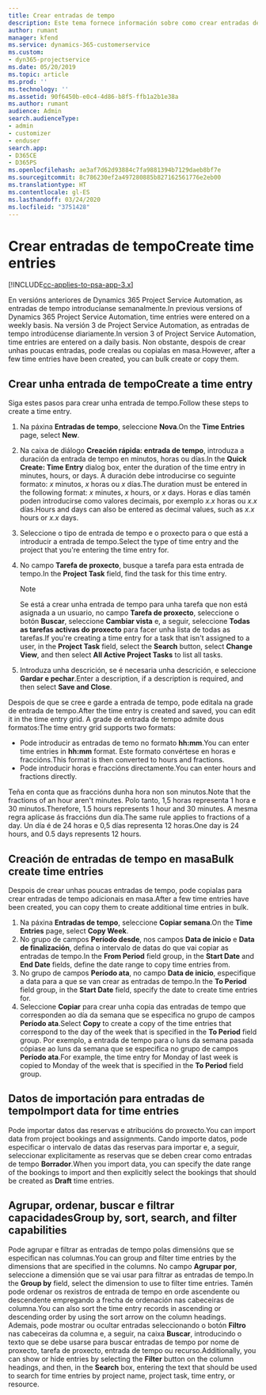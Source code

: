 ```yaml
---
title: Crear entradas de tempo
description: Este tema fornece información sobre como crear entradas de tempo.
author: rumant
manager: kfend
ms.service: dynamics-365-customerservice
ms.custom:
- dyn365-projectservice
ms.date: 05/20/2019
ms.topic: article
ms.prod: ''
ms.technology: ''
ms.assetid: 90f6450b-e0c4-4d86-b8f5-ffb1a2b1e38a
ms.author: rumant
audience: Admin
search.audienceType:
- admin
- customizer
- enduser
search.app:
- D365CE
- D365PS
ms.openlocfilehash: ae3af7d62d93884c7fa9881394b7129daeb8bf7e
ms.sourcegitcommit: 8c786230ef2a497280885b827162561776e2eb00
ms.translationtype: HT
ms.contentlocale: gl-ES
ms.lasthandoff: 03/24/2020
ms.locfileid: "3751428"
---
```

# <a name="create-time-entries"></a><span data-ttu-id="55e62-103">Crear entradas de tempo</span><span class="sxs-lookup"><span data-stu-id="55e62-103">Create time entries</span></span>

[!INCLUDE[cc-applies-to-psa-app-3.x](../includes/cc-applies-to-psa-app-3x.md)]

<span data-ttu-id="55e62-104">En versións anteriores de Dynamics 365 Project Service Automation, as entradas de tempo introducíanse semanalmente.</span><span class="sxs-lookup"><span data-stu-id="55e62-104">In previous versions of Dynamics 365 Project Service Automation, time entries were entered on a weekly basis.</span></span> <span data-ttu-id="55e62-105">Na versión 3 de Project Service Automation, as entradas de tempo introdúcense diariamente.</span><span class="sxs-lookup"><span data-stu-id="55e62-105">In version 3 of Project Service Automation, time entries are entered on a daily basis.</span></span> <span data-ttu-id="55e62-106">Non obstante, despois de crear unhas poucas entradas, pode crealas ou copialas en masa.</span><span class="sxs-lookup"><span data-stu-id="55e62-106">However, after a few time entries have been created, you can bulk create or copy them.</span></span>

## <a name="create-a-time-entry"></a><span data-ttu-id="55e62-107">Crear unha entrada de tempo</span><span class="sxs-lookup"><span data-stu-id="55e62-107">Create a time entry</span></span>

<span data-ttu-id="55e62-108">Siga estes pasos para crear unha entrada de tempo.</span><span class="sxs-lookup"><span data-stu-id="55e62-108">Follow these steps to create a time entry.</span></span>

1. <span data-ttu-id="55e62-109">Na páxina **Entradas de tempo**, seleccione **Nova**.</span><span class="sxs-lookup"><span data-stu-id="55e62-109">On the **Time Entries** page, select **New**.</span></span>
2. <span data-ttu-id="55e62-110">Na caixa de diálogo **Creación rápida: entrada de tempo**, introduza a duración da entrada de tempo en minutos, horas ou días.</span><span class="sxs-lookup"><span data-stu-id="55e62-110">In the **Quick Create: Time Entry** dialog box, enter the duration of the time entry in minutes, hours, or days.</span></span> <span data-ttu-id="55e62-111">A duración debe introducirse co seguinte formato: *x* minutos, *x* horas ou *x* días.</span><span class="sxs-lookup"><span data-stu-id="55e62-111">The duration must be entered in the following format: *x* minutes, *x* hours, or *x* days.</span></span> <span data-ttu-id="55e62-112">Horas e días tamén poden introducirse como valores decimais, por exemplo *x.x* horas ou *x.x* días.</span><span class="sxs-lookup"><span data-stu-id="55e62-112">Hours and days can also be entered as decimal values, such as *x.x* hours or *x.x* days.</span></span>
3. <span data-ttu-id="55e62-113">Seleccione o tipo de entrada de tempo e o proxecto para o que está a introducir a entrada de tempo.</span><span class="sxs-lookup"><span data-stu-id="55e62-113">Select the type of time entry and the project that you're entering the time entry for.</span></span>
4. <span data-ttu-id="55e62-114">No campo **Tarefa de proxecto**, busque a tarefa para esta entrada de tempo.</span><span class="sxs-lookup"><span data-stu-id="55e62-114">In the **Project Task** field, find the task for this time entry.</span></span>

    > [!NOTE]
    > <span data-ttu-id="55e62-115">Se está a crear unha entrada de tempo para unha tarefa que non está asignada a un usuario, no campo **Tarefa de proxecto**, seleccione o botón **Buscar**, seleccione **Cambiar vista** e, a seguir, seleccione **Todas as tarefas activas do proxecto** para facer unha lista de todas as tarefas.</span><span class="sxs-lookup"><span data-stu-id="55e62-115">If you're creating a time entry for a task that isn't assigned to a user, in the **Project Task** field, select the **Search** button, select **Change View**, and then select **All Active Project Tasks** to list all tasks.</span></span>

5. <span data-ttu-id="55e62-116">Introduza unha descrición, se é necesaria unha descrición, e seleccione **Gardar e pechar**.</span><span class="sxs-lookup"><span data-stu-id="55e62-116">Enter a description, if a description is required, and then select **Save and Close**.</span></span>

<span data-ttu-id="55e62-117">Despois de que se cree e garde a entrada de tempo, pode editala na grade de entrada de tempo.</span><span class="sxs-lookup"><span data-stu-id="55e62-117">After the time entry is created and saved, you can edit it in the time entry grid.</span></span> <span data-ttu-id="55e62-118">A grade de entrada de tempo admite dous formatos:</span><span class="sxs-lookup"><span data-stu-id="55e62-118">The time entry grid supports two formats:</span></span>

- <span data-ttu-id="55e62-119">Pode introducir as entradas de temo no formato **hh:mm**.</span><span class="sxs-lookup"><span data-stu-id="55e62-119">You can enter time entries in **hh:mm** format.</span></span> <span data-ttu-id="55e62-120">Este formato convértese en horas e fraccións.</span><span class="sxs-lookup"><span data-stu-id="55e62-120">This format is then converted to hours and fractions.</span></span>
- <span data-ttu-id="55e62-121">Pode introducir horas e fraccións directamente.</span><span class="sxs-lookup"><span data-stu-id="55e62-121">You can enter hours and fractions directly.</span></span>

<span data-ttu-id="55e62-122">Teña en conta que as fraccións dunha hora non son minutos.</span><span class="sxs-lookup"><span data-stu-id="55e62-122">Note that the fractions of an hour aren't minutes.</span></span> <span data-ttu-id="55e62-123">Polo tanto, 1,5 horas representa 1 hora e 30 minutos.</span><span class="sxs-lookup"><span data-stu-id="55e62-123">Therefore, 1.5 hours represents 1 hour and 30 minutes.</span></span> <span data-ttu-id="55e62-124">A mesma regra aplícase ás fraccións dun día.</span><span class="sxs-lookup"><span data-stu-id="55e62-124">The same rule applies to fractions of a day.</span></span> <span data-ttu-id="55e62-125">Un día é de 24 horas e 0,5 días representa 12 horas.</span><span class="sxs-lookup"><span data-stu-id="55e62-125">One day is 24 hours, and 0.5 days represents 12 hours.</span></span>

## <a name="bulk-create-time-entries"></a><span data-ttu-id="55e62-126">Creación de entradas de tempo en masa</span><span class="sxs-lookup"><span data-stu-id="55e62-126">Bulk create time entries</span></span>

<span data-ttu-id="55e62-127">Despois de crear unhas poucas entradas de tempo, pode copialas para crear entradas de tempo adicionais en masa.</span><span class="sxs-lookup"><span data-stu-id="55e62-127">After a few time entries have been created, you can copy them to create additional time entries in bulk.</span></span>

1. <span data-ttu-id="55e62-128">Na páxina **Entradas de tempo**, seleccione **Copiar semana**.</span><span class="sxs-lookup"><span data-stu-id="55e62-128">On the **Time Entries** page, select **Copy Week**.</span></span>
2. <span data-ttu-id="55e62-129">No grupo de campos **Período desde**, nos campos **Data de inicio** e **Data de finalización**, defina o intervalo de datas do que vai copiar as entradas de tempo.</span><span class="sxs-lookup"><span data-stu-id="55e62-129">In the **From Period** field group, in the **Start Date** and **End Date** fields, define the date range to copy time entries from.</span></span>
3. <span data-ttu-id="55e62-130">No grupo de campos **Período ata**, no campo **Data de inicio**, especifique a data para a que se van crear as entradas de tempo.</span><span class="sxs-lookup"><span data-stu-id="55e62-130">In the **To Period** field group, in the **Start Date** field, specify the date to create time entries for.</span></span>
4. <span data-ttu-id="55e62-131">Seleccione **Copiar** para crear unha copia das entradas de tempo que corresponden ao día da semana que se especifica no grupo de campos **Período ata**.</span><span class="sxs-lookup"><span data-stu-id="55e62-131">Select **Copy** to create a copy of the time entries that correspond to the day of the week that is specified in the **To Period** field group.</span></span> <span data-ttu-id="55e62-132">Por exemplo, a entrada de tempo para o luns da semana pasada cópiase ao luns da semana que se especifica no grupo de campos **Período ata**.</span><span class="sxs-lookup"><span data-stu-id="55e62-132">For example, the time entry for Monday of last week is copied to Monday of the week that is specified in the **To Period** field group.</span></span>

## <a name="import-data-for-time-entries"></a><span data-ttu-id="55e62-133">Datos de importación para entradas de tempo</span><span class="sxs-lookup"><span data-stu-id="55e62-133">Import data for time entries</span></span>

<span data-ttu-id="55e62-134">Pode importar datos das reservas e atribucións do proxecto.</span><span class="sxs-lookup"><span data-stu-id="55e62-134">You can import data from project bookings and assignments.</span></span> <span data-ttu-id="55e62-135">Cando importe datos, pode especificar o intervalo de datas das reservas para importar e, a seguir, seleccionar explicitamente as reservas que se deben crear como entradas de tempo **Borrador**.</span><span class="sxs-lookup"><span data-stu-id="55e62-135">When you import data, you can specify the date range of the bookings to import and then explicitly select the bookings that should be created as **Draft** time entries.</span></span>

## <a name="group-by-sort-search-and-filter-capabilities"></a><span data-ttu-id="55e62-136">Agrupar, ordenar, buscar e filtrar capacidades</span><span class="sxs-lookup"><span data-stu-id="55e62-136">Group by, sort, search, and filter capabilities</span></span>

<span data-ttu-id="55e62-137">Pode agrupar e filtrar as entradas de tempo polas dimensións que se especifican nas columnas.</span><span class="sxs-lookup"><span data-stu-id="55e62-137">You can group and filter time entries by the dimensions that are specified in the columns.</span></span> <span data-ttu-id="55e62-138">No campo **Agrupar por**, seleccione a dimensión que se vai usar para filtrar as entradas de tempo.</span><span class="sxs-lookup"><span data-stu-id="55e62-138">In the **Group by** field, select the dimension to use to filter time entries.</span></span> <span data-ttu-id="55e62-139">Tamén pode ordenar os rexistros de entrada de tempo en orde ascendente ou descendente empregando a frecha de ordenación nas cabeceiras de columna.</span><span class="sxs-lookup"><span data-stu-id="55e62-139">You can also sort the time entry records in ascending or descending order by using the sort arrow on the column headings.</span></span> <span data-ttu-id="55e62-140">Ademais, pode mostrar ou ocultar entradas seleccionando o botón **Filtro** nas cabeceiras da columna e, a seguir, na caixa **Buscar**, introducindo o texto que se debe usarse para buscar entradas de tempo por nome de proxecto, tarefa de proxecto, entrada de tempo ou recurso.</span><span class="sxs-lookup"><span data-stu-id="55e62-140">Additionally, you can show or hide entries by selecting the **Filter** button on the column headings, and then, in the **Search** box, entering the text that should be used to search for time entries by project name, project task, time entry, or resource.</span></span>
